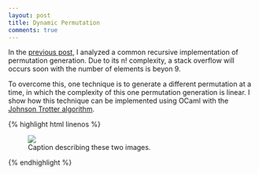 ```yaml
---
layout: post
title: Dynamic Permutation
comments: true
---
```


In the [previous post](http://channgo2203.github.io/permutations), I analyzed a common 
recursive implementation of permutation generation. Due to its n! complexity, a stack 
overflow will occurs soon with the number of elements is beyon 9.

To overcome this, one technique is to generate a different permutation at a time, 
in which the complexity of this one permutation generation is linear. I show how this 
technique can be implemented using OCaml with the 
[Johnson Trotter algorithm](https://en.wikipedia.org/wiki/Steinhaus–Johnson–Trotter_algorithm). 

{% highlight html linenos %}
<figure>
  <img src="/images/image-filename-1.jpg">
  <figcaption>Caption describing these two images.</figcaption>
</figure>
{% endhighlight %}